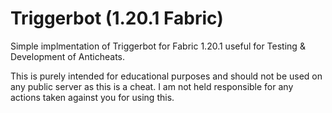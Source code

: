 # Triggerbot (1.20.1 Fabric)

Simple implmentation of Triggerbot for Fabric 1.20.1 useful for Testing & Development of Anticheats.

This is purely intended for educational purposes and should not be used on any public server as this is a cheat. I am not held responsible for any actions taken against you for using this.